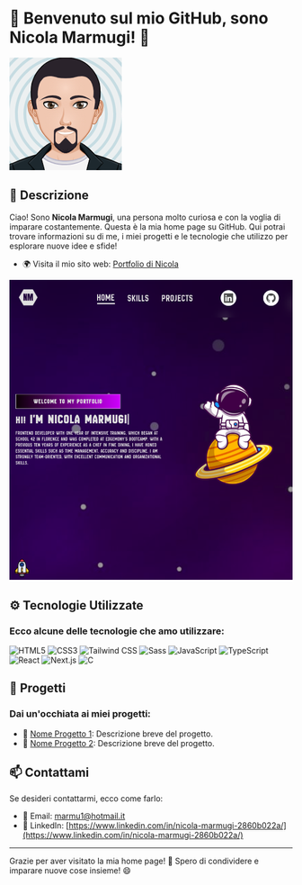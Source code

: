 # 🎉 Benvenuto sul mio GitHub, sono Nicola Marmugi! 👋

![Mio Avatar](./myAvatar.png)

## 🌟 Descrizione

Ciao! Sono **Nicola Marmugi**, una persona molto curiosa e con la voglia di imparare costantemente. Questa è la mia home page su GitHub. Qui potrai trovare informazioni su di me, i miei progetti e le tecnologie che utilizzo per esplorare nuove idee e sfide!

- 🌍 Visita il mio sito web: [Portfolio di Nicola](https://portfolio-nm-fawn.vercel.app/)

![Portfolio Home](./portfolio.png)

## ⚙️ Tecnologie Utilizzate

### Ecco alcune delle tecnologie che amo utilizzare:

<p>
    <img src="https://img.shields.io/badge/HTML5-E34F26?style=for-the-badge&logo=html5&logoColor=white" alt="HTML5">
    <img src="https://img.shields.io/badge/CSS3-1572B6?style=for-the-badge&logo=css3&logoColor=white" alt="CSS3">
    <img src="https://img.shields.io/badge/Tailwind_CSS-38B2AC?style=for-the-badge&logo=tailwind-css&logoColor=white" alt="Tailwind CSS">
    <img src="https://img.shields.io/badge/Sass-CC6699?style=for-the-badge&logo=sass&logoColor=white" alt="Sass">
    <img src="https://img.shields.io/badge/JavaScript-F7DF1E?style=for-the-badge&logo=javascript&logoColor=black" alt="JavaScript">
    <img src="https://img.shields.io/badge/TypeScript-3178C6?style=for-the-badge&logo=typescript&logoColor=white" alt="TypeScript">
    <img src="https://img.shields.io/badge/React-20232A?style=for-the-badge&logo=react&logoColor=61DAFB" alt="React">
    <img src="https://img.shields.io/badge/Next.js-000000?style=for-the-badge&logo=nextdotjs&logoColor=white" alt="Next.js">
    <img src="https://img.shields.io/badge/C-00599C?style=for-the-badge&logo=c&logoColor=white" alt="C">
</p>

## 🚀 Progetti

### Dai un'occhiata ai miei progetti:

- 🔧 [Nome Progetto 1](https://github.com/TuoNome/NomeProgetto1): Descrizione breve del progetto.
- 🔧 [Nome Progetto 2](https://github.com/TuoNome/NomeProgetto2): Descrizione breve del progetto.

## 📫 Contattami

Se desideri contattarmi, ecco come farlo:

- 📧 Email: [marmu1@hotmail.it](mailto:tuoemail@example.com)
- 💬 LinkedIn: [https://www.linkedin.com/in/nicola-marmugi-2860b022a/](https://www.linkedin.com/in/nicola-marmugi-2860b022a/)

---

Grazie per aver visitato la mia home page! 🎊 Spero di condividere e imparare nuove cose insieme! 😄

